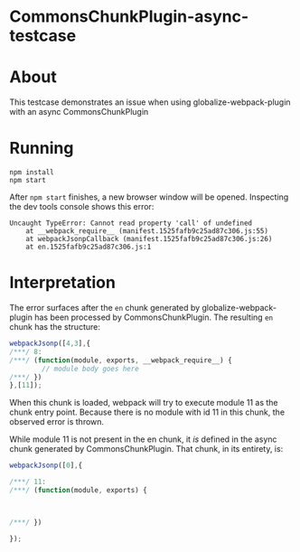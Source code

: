# CommonsChunkPlugin-async-testcase

# About
This testcase demonstrates an issue when using globalize-webpack-plugin with an async CommonsChunkPlugin

# Running
```
npm install
npm start
```
After `npm start` finishes, a new browser window will be opened. Inspecting the dev tools console shows this error:

```
Uncaught TypeError: Cannot read property 'call' of undefined
    at __webpack_require__ (manifest.1525fafb9c25ad87c306.js:55)
    at webpackJsonpCallback (manifest.1525fafb9c25ad87c306.js:26)
    at en.1525fafb9c25ad87c306.js:1
```


# Interpretation
The error surfaces after the `en` chunk generated by globalize-webpack-plugin has been processed by CommonsChunkPlugin. The resulting `en` chunk has the structure:

```javascript
webpackJsonp([4,3],{
/***/ 8:
/***/ (function(module, exports, __webpack_require__) {
        // module body goes here
/***/ })
},[11]);
``` 

When this chunk is loaded, webpack will try to execute module 11 as the chunk entry point. Because there is no module with id 11 in this chunk, the observed error is thrown.

While module 11 is not present in the en chunk, it _is_ defined in the async chunk generated by CommonsChunkPlugin. That chunk, in its entirety, is:

```javascript
webpackJsonp([0],{

/***/ 11:
/***/ (function(module, exports) {



/***/ })

});
```